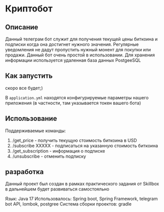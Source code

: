 # Криптобот

## Описание

Данный телеграм бот служит для получения текущей цены биткоина и подписки когда она достигнет
нужного значения. Регулярные уведомления не дадут пропустить нужный монент для покупки или 
продажи. Данный бот очень простой в использовании. Для хранения информации используется 
удаленная база данных PostgeeSQL

## Как запустить

скоро все будет;)

В `application.yml` находятся конфигурируемые параметры нашего приложения
(в частности, там указывается токен вашего бота)

## Использование

Поддерживаемые команды:
  1. /get_price - получить текущую стоимость биткоина в USD
  2. /subscribe XXXXX - подписаться на указанную стоимость биткоина
  3. /get_subscription - информация о подписке
  4. /unsubscribe - отменить подписку

## разработка 

Данный проект был создан в рамках практического задания от Skillbox
в дальнейшем будет развиваться самостояльно

Язык: Java 17
Использовалось: Spring boot, Spring Framework, telegram bot API, lombok, postgree
Система сборки проектов: gradle
